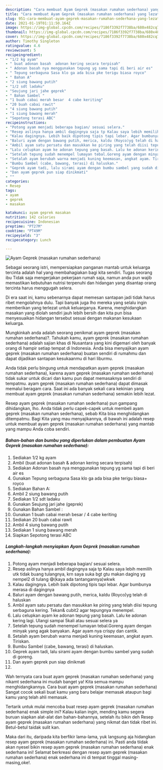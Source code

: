 ```yaml
---
description: "Cara membuat Ayam Geprek (masakan rumahan sederhana) yang lezat Untuk Jualan"
title: "Cara membuat Ayam Geprek (masakan rumahan sederhana) yang lezat Untuk Jualan"
slug: 951-cara-membuat-ayam-geprek-masakan-rumahan-sederhana-yang-lezat-untuk-jualan
date: 2021-01-19T01:11:50.164Z
image: https://img-global.cpcdn.com/recipes/7186f3392f7738ba/680x482cq70/ayam-geprek-masakan-rumahan-sederhana-foto-resep-utama.jpg
thumbnail: https://img-global.cpcdn.com/recipes/7186f3392f7738ba/680x482cq70/ayam-geprek-masakan-rumahan-sederhana-foto-resep-utama.jpg
cover: https://img-global.cpcdn.com/recipes/7186f3392f7738ba/680x482cq70/ayam-geprek-masakan-rumahan-sederhana-foto-resep-utama.jpg
author: Timothy Singleton
ratingvalue: 4.6
reviewcount: 5
recipeingredient:
- "1/2 kg ayam"
- " buat adonan basah  adonan kering secara terpisah"
- " Adonan basah nya menggunakan tepung yg sama tapi di beri air es"
- " Tepung serbaguna Sasa klo ga ada bisa pke terigu biasa royco"
- " Bahan A"
- "2 siung bawang putih"
- "1/2 sdt ladaku"
- "Seujung jari jahe geprek"
- " Bahan Sambel "
- "1 buah cabai merah besar  4 cabe keriting"
- "20 buah cabai rawit"
- "4 siung bawang putih"
- "1 siung bawang merah"
- "Sepotong terasi ABC"
recipeinstructions:
- "Potong ayam menjadi beberapa bagian/ sesuai selera."
- "Resep aslinya hanya ambil dagingnya saja tp Kalau saya lebih memilih utk tidak buang tulangnya, krn saya suka bgt gtu makan daging yg nempel2 di tulang 😅(kaya ada tantangannya)wkwk"
- "Kalau dagingnya. Lebih baik dipotong tipis tapi lebar. Agar bumbunya merasa di dagingnya"
- "Baluri ayam dengan bawang putih, merica, kaldu (Royco)yg telah di haluskan"
- "Ambil ayam satu persatu dan masukkan ke piring yang telah diisi tepung serbaguna kering. Tekan&amp; cubit2 agar tepungnya menempel."
- "Lalu celupkan ayam ke adonan tepung yang basah. Lalu ke adonan kering lagi. Ulangi sampai 5kali atau sesuai selera ya"
- "Setelah tepung sudah menempel lumayan tebal.Goreng ayam dengan minyak yang agak banyakan. Agar ayam nya crispy dan cantik."
- "Setalah ayam berubah warna menjadi kuning keemasan, angkat ayam. Tiriskan."
- "Bumbu Sambel (cabe, bawang, terasi) di haluskan."
- "Geprek ayam tadi, lalu sirami ayam dengan bumbu sambel yang sudah di goreng."
- "Dan ayam geprek pun siap dinikmati"
- ""
categories:
- Resep
tags:
- ayam
- geprek
- masakan

katakunci: ayam geprek masakan 
nutrition: 142 calories
recipecuisine: Indonesian
preptime: "PT27M"
cooktime: "PT49M"
recipeyield: "3"
recipecategory: Lunch

---
```



![Ayam Geprek (masakan rumahan sederhana)](https://img-global.cpcdn.com/recipes/7186f3392f7738ba/680x482cq70/ayam-geprek-masakan-rumahan-sederhana-foto-resep-utama.jpg)

Sebagai seorang istri, mempersiapkan panganan mantab untuk keluarga tercinta adalah hal yang membahagiakan bagi kita sendiri. Tugas seorang ibu Tidak saja mengerjakan pekerjaan rumah saja, namun anda pun wajib memastikan kebutuhan nutrisi terpenuhi dan hidangan yang disantap orang tercinta harus menggugah selera.

Di era  saat ini, kamu sebenarnya dapat memesan santapan jadi tidak harus ribet mengolahnya dulu. Tapi banyak juga lho mereka yang selalu ingin memberikan yang terlezat untuk keluarganya. Karena, menghidangkan masakan yang diolah sendiri jauh lebih bersih dan kita pun bisa menyesuaikan hidangan tersebut sesuai dengan makanan kesukaan keluarga. 



Mungkinkah anda adalah seorang penikmat ayam geprek (masakan rumahan sederhana)?. Tahukah kamu, ayam geprek (masakan rumahan sederhana) adalah sajian khas di Nusantara yang kini digemari oleh banyak orang di hampir setiap tempat di Indonesia. Anda bisa menyajikan ayam geprek (masakan rumahan sederhana) buatan sendiri di rumahmu dan dapat dijadikan santapan kesukaanmu di hari liburmu.

Anda tidak perlu bingung untuk mendapatkan ayam geprek (masakan rumahan sederhana), karena ayam geprek (masakan rumahan sederhana) tidak sukar untuk dicari dan kamu pun dapat memasaknya sendiri di tempatmu. ayam geprek (masakan rumahan sederhana) dapat dimasak memalui beragam cara. Saat ini ada banyak sekali cara kekinian yang membuat ayam geprek (masakan rumahan sederhana) semakin lebih lezat.

Resep ayam geprek (masakan rumahan sederhana) pun gampang dihidangkan, lho. Anda tidak perlu capek-capek untuk membeli ayam geprek (masakan rumahan sederhana), sebab Kita bisa menghidangkan ditempatmu. Bagi Kita yang mau menyajikannya, di bawah ini adalah resep untuk membuat ayam geprek (masakan rumahan sederhana) yang mantab yang mampu Anda coba sendiri.

<!--inarticleads1-->

##### Bahan-bahan dan bumbu yang diperlukan dalam pembuatan Ayam Geprek (masakan rumahan sederhana):

1. Sediakan 1/2 kg ayam
1. Ambil  (buat adonan basah &amp; adonan kering secara terpisah)
1. Sediakan  Adonan basah nya menggunakan tepung yg sama tapi di beri air es
1. Gunakan  Tepung serbaguna Sasa klo ga ada bisa pke terigu biasa+ royco
1. Sediakan  Bahan A:
1. Ambil 2 siung bawang putih
1. Sediakan 1/2 sdt ladaku
1. Gunakan Seujung jari jahe (geprek)
1. Gunakan  Bahan Sambel :
1. Gunakan 1 buah cabai merah besar / 4 cabe keriting
1. Sediakan 20 buah cabai rawit
1. Ambil 4 siung bawang putih
1. Sediakan 1 siung bawang merah
1. Siapkan Sepotong terasi ABC




<!--inarticleads2-->

##### Langkah-langkah menyiapkan Ayam Geprek (masakan rumahan sederhana):

1. Potong ayam menjadi beberapa bagian/ sesuai selera.
1. Resep aslinya hanya ambil dagingnya saja tp Kalau saya lebih memilih utk tidak buang tulangnya, krn saya suka bgt gtu makan daging yg nempel2 di tulang 😅(kaya ada tantangannya)wkwk
1. Kalau dagingnya. Lebih baik dipotong tipis tapi lebar. Agar bumbunya merasa di dagingnya
1. Baluri ayam dengan bawang putih, merica, kaldu (Royco)yg telah di haluskan
1. Ambil ayam satu persatu dan masukkan ke piring yang telah diisi tepung serbaguna kering. Tekan&amp; cubit2 agar tepungnya menempel.
1. Lalu celupkan ayam ke adonan tepung yang basah. Lalu ke adonan kering lagi. Ulangi sampai 5kali atau sesuai selera ya
1. Setelah tepung sudah menempel lumayan tebal.Goreng ayam dengan minyak yang agak banyakan. Agar ayam nya crispy dan cantik.
1. Setalah ayam berubah warna menjadi kuning keemasan, angkat ayam. Tiriskan.
1. Bumbu Sambel (cabe, bawang, terasi) di haluskan.
1. Geprek ayam tadi, lalu sirami ayam dengan bumbu sambel yang sudah di goreng.
1. Dan ayam geprek pun siap dinikmati
1. 




Wah ternyata cara buat ayam geprek (masakan rumahan sederhana) yang nikamt sederhana ini mudah banget ya! Kita semua mampu menghidangkannya. Cara buat ayam geprek (masakan rumahan sederhana) Sangat cocok sekali buat kamu yang baru belajar memasak ataupun bagi kamu yang telah ahli memasak.

Tertarik untuk mulai mencoba buat resep ayam geprek (masakan rumahan sederhana) enak simple ini? Kalau kalian ingin, mending kamu segera buruan siapkan alat-alat dan bahan-bahannya, setelah itu bikin deh Resep ayam geprek (masakan rumahan sederhana) yang nikmat dan tidak ribet ini. Betul-betul taidak sulit kan. 

Maka dari itu, daripada kita berfikir lama-lama, yuk langsung aja hidangkan resep ayam geprek (masakan rumahan sederhana) ini. Pasti anda tiidak akan nyesel bikin resep ayam geprek (masakan rumahan sederhana) enak sederhana ini! Selamat berkreasi dengan resep ayam geprek (masakan rumahan sederhana) enak sederhana ini di tempat tinggal masing-masing,oke!.

